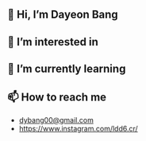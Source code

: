 ## 👋 Hi, I’m Dayeon Bang
## 👀 I’m interested in
## 🌱 I’m currently learning
## 📫 How to reach me
- <dybang00@gmail.com>
- <https://www.instagram.com/ldd6.cr/>

